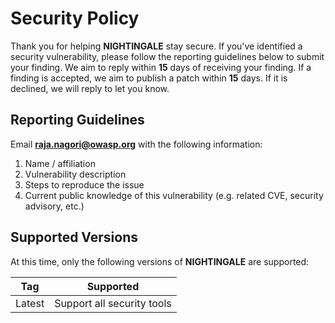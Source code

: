 # Security Policy
 
Thank you for helping **NIGHTINGALE** stay secure. If you've identified a security vulnerability, please follow the reporting guidelines below to submit your finding. We aim to reply within **15** days of receiving your finding. If a finding is accepted, we aim to publish a patch within **15** days. If it is declined, we will reply to let you know.
 
## Reporting Guidelines
 
Email **raja.nagori@owasp.org** with the following information:
1. Name / affiliation
2. Vulnerability description
3. Steps to reproduce the issue
4. Current public knowledge of this vulnerability (e.g. related CVE, security advisory, etc.)
 
## Supported Versions
 
At this time, only the following versions of **NIGHTINGALE** are supported:
 
| Tag | Supported          |
| ------- | ------------------ |
| Latest   | Support all security tools |
